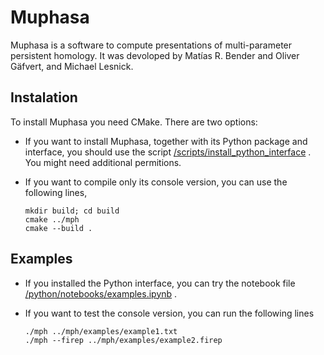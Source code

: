 # Muphasa

Muphasa is a software to compute presentations of multi-parameter persistent homology. It was devoloped by Matías R. Bender and Oliver Gäfvert, and Michael Lesnick.

## Instalation

To install Muphasa you need CMake. There are two options:

- If you want to install Muphasa, together with its Python package and interface, you should use the script [/scripts/install_python_interface](https://github.com/olivergafvert/muphasa/blob/main/scripts/install_python_interface) . You might need additional permitions.

- If you want to compile only its console version, you can use the following lines, 
   ```
   mkdir build; cd build
   cmake ../mph
   cmake --build .
   ```

## Examples

- If you installed the Python interface, you can try the notebook file [/python/notebooks/examples.ipynb](https://github.com/olivergafvert/muphasa/blob/main/python/notebooks/examples.ipynb) .

- If you want to test the console version, you can run the following lines
  ```
  ./mph ../mph/examples/example1.txt
  ./mph --firep ../mph/examples/example2.firep
  ```
